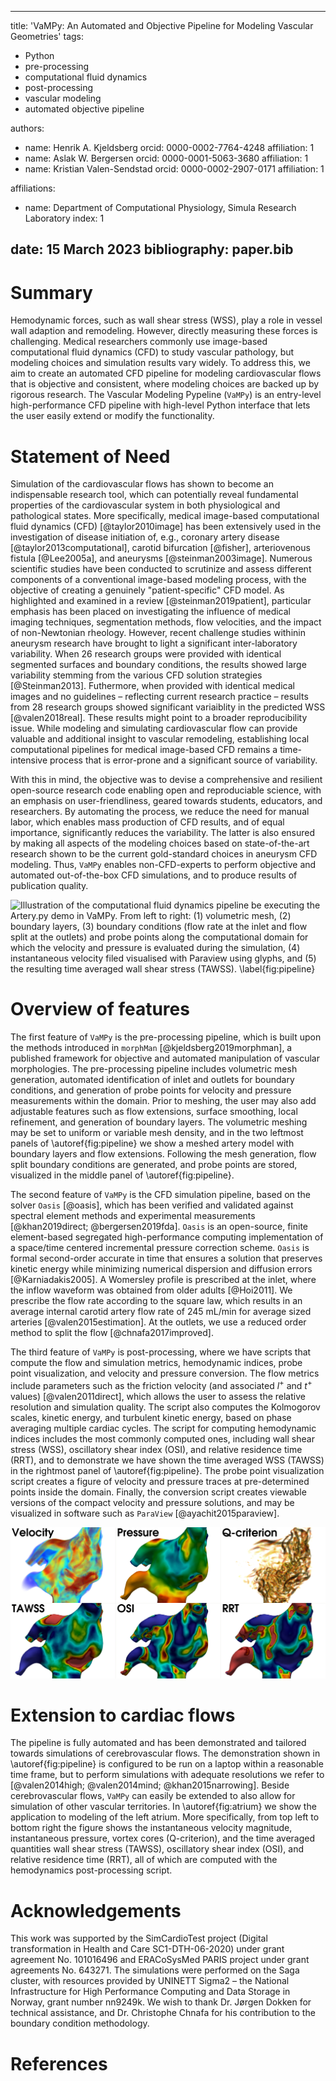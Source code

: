 
---
title: 'VaMPy: An Automated and Objective Pipeline for Modeling Vascular Geometries'
tags:
- Python
- pre-processing
- computational fluid dynamics
- post-processing
- vascular modeling
- automated objective pipeline

authors:
- name: Henrik A. Kjeldsberg
  orcid: 0000-0002-7764-4248
  affiliation: 1
- name: Aslak W. Bergersen
  orcid: 0000-0001-5063-3680
  affiliation: 1
- name: Kristian Valen-Sendstad
  orcid: 0000-0002-2907-0171
  affiliation: 1

affiliations:
- name: Department of Computational Physiology, Simula Research Laboratory
  index: 1

date: 15 March 2023
bibliography: paper.bib
---

# Summary

Hemodynamic forces, such as wall shear stress (WSS), play a role in vessel wall adaption and remodeling. However,
directly measuring these forces is challenging. Medical researchers commonly use image-based computational fluid
dynamics (CFD) to study vascular pathology, but modeling choices and simulation results vary widely. To address this, we
aim to create an automated CFD pipeline for modeling cardiovascular flows that is objective and consistent, where
modeling choices are backed up by rigorous research. The Vascular Modeling Pypeline (`VaMPy`) is an entry-level
high-performance CFD pipeline with high-level Python interface that lets the user easily extend or modify the
functionality.

# Statement of Need

Simulation of the cardiovascular flows has shown to become an indispensable research tool, which can potentially reveal
fundamental properties of the cardiovascular system in both physiological and pathological states. More specifically,
medical image-based computational fluid dynamics (CFD) [@taylor2010image] has been extensively used in the investigation
of disease initiation of, e.g., coronary artery disease [@taylor2013computational], carotid bifurcation [@fisher],
arteriovenous fistula [@Lee2005a], and aneurysms [@steinman2003image]. Numerous scientific studies have been conducted
to scrutinize and assess different components of a conventional image-based modeling process, with the objective of
creating a genuinely "patient-specific" CFD model. As highlighted and examined in a review [@steinman2019patient],
particular emphasis has been placed on investigating the influence of medical imaging techniques, segmentation methods,
flow velocities, and the impact of non-Newtonian rheology. However, recent challenge studies withinin aneurysm research
have brought to light a significant inter-laboratory variability. When 26 research groups were provided with identical
segmented surfaces and boundary conditions, the results showed large variability stemming from the various CFD solution
strategies [@Steinman2013]. Futhermore, when provided with identical medical images and no guidelines – reflecting
current research practice – results from 28 research groups showed significant variaiblity in the predicted
WSS [@valen2018real]. These results might point to a broader reproducibility issue. While modeling and simulating
cardiovascular flow can provide valuable and additional insight to vascular remodeling, establishing local computational
pipelines for medical image-based CFD remains a time-intensive process that is error-prone and a significant source of
variability.

With this in mind, the objective was to devise a comprehensive and resilient open-source research code enabling
open and reproduciable science, with an emphasis on user-friendliness, geared towards students, educators, and researchers. By
automating the process, we reduce the need for manual labor, which enables mass production of CFD results, and of equal
importance, significantly reduces the variability. The latter is also ensured by making all aspects of the modeling
choices based on state-of-the-art research shown to be the current gold-standard choices in aneurysm CFD modeling.
Thus, `VaMPy`
enables non-CFD-experts to perform objective and automated out-of-the-box CFD simulations, and to produce results of
publication quality.

![
Illustration of the computational fluid dynamics pipeline be executing the `Artery.py` demo in `VaMPy`. From left to right: (1) volumetric mesh, (2) boundary layers, (3) boundary conditions (flow rate at the inlet and flow split at the outlets) and probe points along the computational domain for which the velocity and pressure is evaluated during the simulation, (4) instantaneous velocity filed visualised with `Paraview` using glyphs, and (5) the resulting time averaged wall shear stress (TAWSS). \label{fig:pipeline}](Figure1.png)

# Overview of features

The first feature of `VaMPy` is the pre-processing pipeline, which is built upon the methods introduced
in `morphMan` [@kjeldsberg2019morphman], a published framework for objective and automated manipulation of vascular
morphologies. The pre-processing pipeline includes volumetric mesh generation, automated identification of inlet and
outlets for boundary conditions, and generation of probe points for velocity and pressure measurements within the
domain. Prior to meshing, the user may also add adjustable features such as flow extensions, surface smoothing, local
refinement, and generation of boundary layers. The volumetric meshing may be set to uniform or variable mesh density,
and in the two leftmost panels of \autoref{fig:pipeline} we show a meshed artery model with boundary layers and flow
extensions. Following the mesh generation, flow split boundary conditions are generated, and probe points are stored,
visualized in the middle panel of \autoref{fig:pipeline}.

The second feature of `VaMPy` is the CFD simulation pipeline, based on the solver `Oasis` [@oasis], which has been
verified and validated against spectral element methods and experimental
measurements [@khan2019direct; @bergersen2019fda]. `Oasis` is an open-source, finite element-based segregated
high-performance computing implementation of a space/time centered incremental pressure correction scheme. `Oasis` is
formal second-order accurate in time that ensures a solution that preserves kinetic energy while minimizing numerical
dispersion and diffusion errors [@Karniadakis2005]. A Womersley profile is prescribed at the inlet, where the inflow
waveform was obtained from older adults [@Hoi2011]. We prescribe the flow rate according to the square law, which
results in an average internal carotid artery flow rate of 245 mL/min for average sized arteries [@valen2015estimation].
At the outlets, we use a reduced order method to split the flow [@chnafa2017improved].

The third feature of `VaMPy` is post-processing, where we have scripts that compute the flow and simulation metrics,
hemodynamic indices, probe point visualization, and velocity and pressure conversion. The flow metrics include
parameters such as the friction velocity (and associated $l^+$ and $t^+$ values) [@valen2011direct], which allows the
user to assess the relative resolution and simulation quality. The script also computes the Kolmogorov scales, kinetic
energy, and turbulent kinetic energy, based on phase averaging multiple cardiac cycles. The script for computing
hemodynamic indices includes the most commonly computed ones, including wall shear stress (WSS), oscillatory shear
index (OSI), and relative residence time (RRT), and to demonstrate we have shown the time averaged WSS (TAWSS) in the
rightmost panel of \autoref{fig:pipeline}. The probe point visualization script creates a figure of velocity and
pressure traces at pre-determined points inside the domain. Finally, the conversion script creates viewable versions of
the compact velocity and pressure solutions, and may be visualized in software such as `ParaView` [@ayachit2015paraview].

![Example of an extension of `VaMPy` to cardiovascular flow in the left atrium and the associated hemodynamic stresses. From top left to bottom right: the volumetric rendering of velocity, the pressure field, volumetric rendering of the Q-criterion, TAWSS, OSI, and RRT. \label{fig:atrium}](Figure2.png)

# Extension to cardiac flows

The pipeline is fully automated and has been demonstrated and tailored towards simulations of cerebrovascular flows. The
demonstration shown in \autoref{fig:pipeline} is configured to be run on a laptop within a reasonable time frame, but to
perform simulations with adequate resolutions we refer to [@valen2014high; @valen2014mind; @khan2015narrowing]. Beside
cerebrovascular flows, `VaMPy` can easily be extended to also allow for simulation of other vascular territories. In
\autoref{fig:atrium} we show the application to modeling of the left atrium. More specifically, from top left to bottom
right the figure shows the instantaneous velocity magnitude, instantaneous pressure, vortex cores (Q-criterion), and the
time averaged quantities wall shear stress (TAWSS), oscillatory shear index (OSI), and relative residence time (RRT),
all of which are computed with the hemodynamics post-processing script.

# Acknowledgements

This work was supported by the SimCardioTest project (Digital transformation in Health and Care SC1-DTH-06-2020) under
grant agreement No. 101016496 and ERACoSysMed PARIS project under grant agreements No. 643271. The simulations were
performed on the Saga cluster, with resources provided by UNINETT Sigma2 – the National Infrastructure for High
Performance Computing and Data Storage in Norway, grant number nn9249k. We wish to thank Dr. Jørgen Dokken for technical
assistance, and Dr. Christophe Chnafa for his contribution to the boundary condition methodology.

# References
